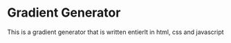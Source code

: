 # Gradient Generator

This is a gradient generator that is written entierlt in html, css and javascript